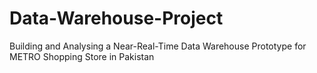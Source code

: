 # Data-Warehouse-Project
Building and Analysing a Near-Real-Time Data Warehouse Prototype for METRO Shopping Store in Pakistan
